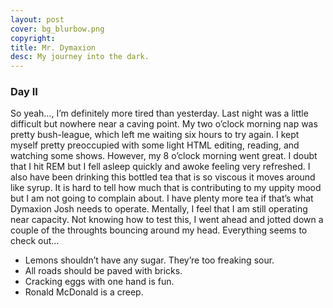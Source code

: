 ```yaml
---
layout: post
cover: bg_blurbow.png
copyright:
title: Mr. Dymaxion
desc: My journey into the dark.
---
```


### Day II


So yeah…, I’m definitely more tired than yesterday. Last night was a little difficult but nowhere near a caving point. My two o’clock morning nap was pretty bush-league, which left me waiting six hours to try again. I kept myself pretty preoccupied with some light HTML editing, reading, and watching some shows. However, my 8 o’clock morning went great. I doubt that I hit REM but I fell asleep quickly and awoke feeling very refreshed. I also have been drinking this bottled tea that is so viscous it moves around like syrup. It is hard to tell how much that is contributing to my uppity mood but I am not going to complain about. I have plenty more tea if that’s what Dymaxion Josh needs to operate. Mentally, I feel that I am still operating near capacity. Not knowing how to test this, I went ahead and jotted down a couple of the throughts bouncing around my head. Everything seems to check out…


- Lemons shouldn’t have any sugar. They’re too freaking sour.
- All roads should be paved with bricks.
- Cracking eggs with one hand is fun.
- Ronald McDonald is a creep.
